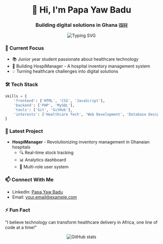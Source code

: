<h1 align="center">👋 Hi, I'm Papa Yaw Badu</h1>
<h3 align="center">Building digital solutions in Ghana 🇬🇭</h3>

<p align="center">
  <img src="https://readme-typing-svg.herokuapp.com?font=Fira+Code&pause=1000&random=false&width=435&lines=Junior+Developer;Healthcare+Tech+Enthusiast;Problem+Solver" alt="Typing SVG" />
</p>

### 🚀 Current Focus
- 📚 Junior year student passionate about healthcare technology
- 🏥 Building HospiManager - A hospital inventory management system
- 💡 Turning healthcare challenges into digital solutions

### 🛠️ Tech Stack
```python
skills = {
    'frontend': ['HTML', 'CSS', 'JavaScript'],
    'backend': ['PHP', 'MySQL'],
    'tools': ['Git', 'GitHub'],
    'interests': ['Healthcare Tech', 'Web Development', 'Database Design']
}
```

### 🌱 Latest Project
- **HospiManager** - Revolutionizing inventory management in Ghanaian hospitals
  - 🔍 Real-time stock tracking
  - 📊 Analytics dashboard
  - 👥 Multi-role user system

### 📫 Connect With Me
- LinkedIn: [Papa Yaw Badu](Your-LinkedIn-URL)
- Email: your.email@example.com

### ⚡ Fun Fact
"I believe technology can transform healthcare delivery in Africa, one line of code at a time!"

<p align="center">
  <img src="https://github-readme-stats.vercel.app/api?username=itzpy&show_icons=true&theme=radical" alt="GitHub stats" />
</p>
